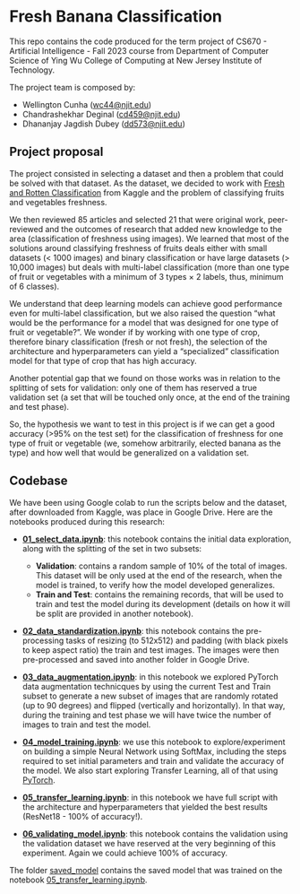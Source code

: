 # Fresh Banana Classification

This repo contains the code produced for the term project of CS670 - Artificial Intelligence - Fall 2023 course from Department of Computer Science of Ying Wu College of Computing at New Jersey Institute of Technology.

The project team is composed by:

* Wellington Cunha (wc44@njit.edu)
* Chandrashekhar Deginal (cd459@njit.edu)
* Dhananjay Jagdish Dubey (dd573@njit.edu)

## Project proposal

The project consisted in selecting a dataset and then a problem that could be solved with that dataset. As the dataset, we decided to work with [Fresh and Rotten Classification](https://www.kaggle.com/datasets/swoyam2609/fresh-and-stale-classification) from Kaggle and the problem of classifying fruits and vegetables freshness.

We then reviewed 85 articles and selected 21 that were original work, peer-reviewed and the outcomes of research that added new knowledge to the area (classification of freshness using images). We learned that most of the solutions around classifying freshness of fruits deals either with small datasets (< 1000 images) and binary classification or have large datasets (> 10,000 images) but deals with multi-label classification (more than one type of fruit or vegetables with a minimum of 3 types × 2 labels, thus, minimum of 6 classes).

We understand that deep learning models can achieve good performance even for multi-label classification, but we also raised the question “what would be the performance for a model that was designed for one type of fruit or vegetable?”. We wonder if by working with one type of crop, therefore binary classification (fresh or not fresh),  the selection of the architecture and hyperparameters can yield a “specialized” classification model for that type of crop that has high accuracy.

Another potential gap that we found on those works was in relation to the splitting of sets for validation: only one of them has reserved a true validation set (a set that will be touched only once, at the end of the training and test phase).

So, the hypothesis we want to test in this project is if we can get a good accuracy (>95% on the test set) for the classification of freshness for one type of fruit or vegetable (we, somehow arbitrarily, elected banana as the type) and how well that would be generalized on a validation set.

## Codebase

We have been using Google colab to run the scripts below and the dataset, after downloaded from Kaggle, was place in Google Drive. Here are the notebooks produced during this research:

* **[01_select_data.ipynb](01_select_data.ipynb)**: this notebook contains the initial data exploration, along with the splitting of the set in two subsets:

    * **Validation**: contains a random sample of 10% of the total of images. This dataset will be only used at the end of the research, when the model is trained, to verify how the model developed generalizes.
    * **Train and Test**: contains the remaining records, that will be used to train and test the model during its development (details on how it will be split are provided in another notebook).

* **[02_data_standardization.ipynb](02_data_standardization.ipynb)**: this notebook contains the pre-processing tasks of resizing (to 512x512) and padding (with black pixels to keep aspect ratio) the train and test images. The images were then pre-processed and saved into another folder in Google Drive.
* **[03_data_augmentation.ipynb](03_data_augmentation.ipynb)**: in this notebook we explored PyTorch data augmentation technicques by using the current Test and Train subset to generate a new subset of images that are randomly rotated (up to 90 degrees) and flipped (vertically and horizontally). In that way, during the training and test phase we will have twice the number of images to train and test the model.
* **[04_model_training.ipynb](04_model_training.ipynb)**: we use this notebook to explore/experiment on building a simple Neural Network using SoftMax, including the steps required to set initial parameters and train and validate the accuracy of the model. We also start exploring Transfer Learning, all of that using [PyTorch](https://pytorch.org/).
* **[05_transfer_learning.ipynb](05_transfer_learning.ipynb)**: in this notebook we have full script with the architecture and hyperparameters that yielded the best results (ResNet18 - 100% of accuracy!).
* **[06_validating_model.ipynb](06_validating_model.ipynb)**: this notebook contains the validation using the validation dataset we have reserved at the very beginning of this experiment. Again we could achieve 100% of accuracy.

The folder [saved_model](saved_model) contains the saved model that was trained on the notebook [05_transfer_learning.ipynb](05_transfer_learning.ipynb).

